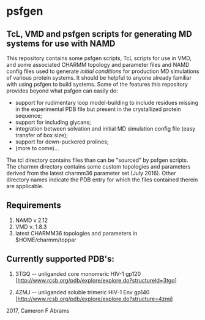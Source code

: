 # psfgen
## TcL, VMD and psfgen scripts for generating MD systems for use with NAMD

This repository contains some psfgen scripts, TcL scripts for use in VMD, and some associated CHARMM topology and parameter files and NAMD config files used to generate _initial conditions_ for production MD simulations of various protein systems.  It should be helpful to anyone already familiar with using psfgen to build systems.  Some of the features this repository provides beyond what psfgen can easily do:

* support for rudimentary loop model-building to include residues missing in the experimental PDB file but present in the crystallized protein sequence;  
* support for including glycans;
* integration between solvation and initial MD simulation config file (easy transfer of box size);
* support for down-puckered prolines;
* (more to come)...

The tcl directory contains files than can be "sourced" by psfgen scripts.  The charmm directory contains some custom topologies and parameters derived from the latest charmm36 parameter set (July 2016).  Other directory names indicate the PDB entry for which the files contained therein are applicable.

## Requirements

1. NAMD v 2.12
2. VMD v. 1.8.3
3. latest CHARMM36 topologies and parameters in $HOME/charmm/toppar

## Currently supported PDB's:

1. 3TGQ -- unliganded core monomeric HIV-1 gp120 [http://www.rcsb.org/pdb/explore/explore.do?structureId=3tgq]

2. 4ZMJ -- unliganded soluble trimeric HIV-1 Env gp140 [http://www.rcsb.org/pdb/explore/explore.do?structure=4zmj]

2017, Cameron F Abrams
